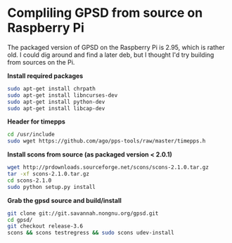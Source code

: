 Compliling GPSD from source on Raspberry Pi
===========================================
The packaged version of GPSD on the Raspberry Pi is 2.95, which is rather old.  I could dig around and find a later deb, but I thought I'd try building from sources on the Pi.

__Install required packages__
```bash
sudo apt-get install chrpath
sudo apt-get install libncurses-dev
sudo apt-get install python-dev
sudo apt-get install libcap-dev
```

__Header for timepps__
```bash
cd /usr/include
sudo wget https://github.com/ago/pps-tools/raw/master/timepps.h
```

__Install scons from source (as packaged version < 2.0.1)__
```bash
wget http://prdownloads.sourceforge.net/scons/scons-2.1.0.tar.gz
tar -xf scons-2.1.0.tar.gz
cd scons-2.1.0
sudo python setup.py install
```
__Grab the gpsd source and build/install__
```bash
git clone git://git.savannah.nongnu.org/gpsd.git
cd gpsd/
git checkout release-3.6
scons && scons testregress && sudo scons udev-install
```
